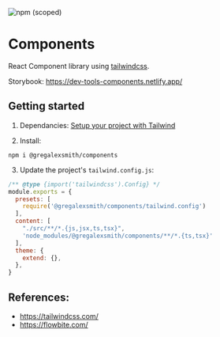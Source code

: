 ![npm (scoped)](https://img.shields.io/npm/v/@gregalexsmith/components)

# Components

React Component library using [tailwindcss](https://tailwindcss.com/).

Storybook: https://dev-tools-components.netlify.app/

## Getting started

1. Dependancies:
[Setup your project with Tailwind](https://tailwindcss.com/docs/installation)

1. Install:
```shell
npm i @gregalexsmith/components
```
3. Update the project's `tailwind.config.js`:
```js
/** @type {import('tailwindcss').Config} */
module.exports = {
  presets: [
    require('@gregalexsmith/components/tailwind.config')
  ],
  content: [
    "./src/**/*.{js,jsx,ts,tsx}",
    'node_modules/@gregalexsmith/components/**/*.{ts,tsx}'
  ],
  theme: {
    extend: {},
  },
}
```

## References:
- https://tailwindcss.com/
- https://flowbite.com/
